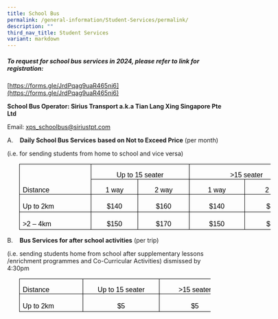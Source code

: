 ```yaml
---
title: School Bus
permalink: /general-information/Student-Services/permalink/
description: ""
third_nav_title: Student Services
variant: markdown
---
```

##### To request for school bus services in 2024, please refer to link for registration: 

[https://forms.gle/JrdPqag9uaR465ni6](https://forms.gle/JrdPqag9uaR465ni6) 

**School Bus Operator: Sirius Transport a.k.a Tian Lang Xing Singapore Pte Ltd**

Email: [xps\_schoolbus@siriustpt.com](mailto:xps_schoolbus@siriustpt.com)

A.&nbsp;&nbsp;&nbsp; **Daily School Bus Services** **based on Not to Exceed Price** (per month)

(i.e. for sending students from home to school and vice versa)&nbsp;&nbsp;

<table style="width:439.4pt;margin-left:21.05pt;border-collapse:collapse;mso-yfti-tbllook:
 1184;mso-padding-alt:0in 5.4pt 0in 5.4pt" width="0" cellpadding="0" cellspacing="0" border="0" class="MsoNormalTable"><tbody><tr style="mso-yfti-irow:0;mso-yfti-firstrow:yes;height:15.0pt"><td style="width:113.4pt;border:
  solid windowtext 1.0pt;border-bottom:solid black 1.0pt;mso-border-alt:solid windowtext .5pt;
  mso-border-bottom-alt:solid black .5pt;padding:0in 5.4pt 0in 5.4pt;
  height:15.0pt" valign="bottom" rowspan="2" nowrap="" width="151"><p style="margin-bottom:0in;margin-bottom:.0001pt;line-height:
  normal" class="MsoNormal"><span style="font-size:12.0pt;font-family:&quot;Arial&quot;,sans-serif;
  mso-fareast-font-family:&quot;Times New Roman&quot;;color:black;mso-themecolor:text1;
  mso-fareast-language:EN-SG" lang="EN-SG">Distance</span></p></td><td style="width:148.8pt;border:
  solid windowtext 1.0pt;border-left:none;mso-border-top-alt:solid windowtext .5pt;
  mso-border-bottom-alt:solid windowtext .5pt;mso-border-right-alt:solid windowtext .5pt;
  padding:0in 5.4pt 0in 5.4pt;height:15.0pt" valign="bottom" colspan="2" nowrap="" width="198"><p style="margin-bottom:0in;margin-bottom:.0001pt;
  text-align:center;line-height:normal" align="center" class="MsoNormal"><span style="font-size:12.0pt;
  font-family:&quot;Arial&quot;,sans-serif;mso-fareast-font-family:&quot;Times New Roman&quot;;
  color:black;mso-themecolor:text1;mso-fareast-language:EN-SG" lang="EN-SG">Up to 15 seater</span></p></td><td style="width:177.2pt;border:
  solid windowtext 1.0pt;border-left:none;mso-border-top-alt:solid windowtext .5pt;
  mso-border-bottom-alt:solid windowtext .5pt;mso-border-right-alt:solid windowtext .5pt;
  padding:0in 5.4pt 0in 5.4pt;height:15.0pt" valign="bottom" colspan="2" nowrap="" width="236"><p style="margin-bottom:0in;margin-bottom:.0001pt;
  text-align:center;line-height:normal" align="center" class="MsoNormal"><span style="font-size:12.0pt;
  font-family:&quot;Arial&quot;,sans-serif;mso-fareast-font-family:&quot;Times New Roman&quot;;
  color:black;mso-themecolor:text1;mso-fareast-language:EN-SG" lang="EN-SG">&gt;15 seater</span></p></td></tr><tr style="mso-yfti-irow:1;height:15.0pt"><td style="width:70.85pt;border-top:none;
  border-left:none;border-bottom:solid windowtext 1.0pt;border-right:solid windowtext 1.0pt;
  mso-border-bottom-alt:solid windowtext .5pt;mso-border-right-alt:solid windowtext .5pt;
  padding:0in 5.4pt 0in 5.4pt;height:15.0pt" valign="bottom" nowrap="" width="94"><p style="margin-bottom:0in;margin-bottom:.0001pt;
  text-align:center;line-height:normal" align="center" class="MsoNormal"><span style="font-size:12.0pt;
  font-family:&quot;Arial&quot;,sans-serif;mso-fareast-font-family:&quot;Times New Roman&quot;;
  color:black;mso-themecolor:text1;mso-fareast-language:EN-SG" lang="EN-SG">1 way</span></p></td><td style="width:77.95pt;border-top:none;
  border-left:none;border-bottom:solid windowtext 1.0pt;border-right:solid windowtext 1.0pt;
  mso-border-bottom-alt:solid windowtext .5pt;mso-border-right-alt:solid windowtext .5pt;
  padding:0in 5.4pt 0in 5.4pt;height:15.0pt" valign="bottom" nowrap="" width="104"><p style="margin-bottom:0in;margin-bottom:.0001pt;
  text-align:center;line-height:normal" align="center" class="MsoNormal"><span style="font-size:12.0pt;
  font-family:&quot;Arial&quot;,sans-serif;mso-fareast-font-family:&quot;Times New Roman&quot;;
  color:black;mso-themecolor:text1;mso-fareast-language:EN-SG" lang="EN-SG">2 way</span></p></td><td style="width:85.05pt;border-top:none;
  border-left:none;border-bottom:solid windowtext 1.0pt;border-right:solid windowtext 1.0pt;
  mso-border-bottom-alt:solid windowtext .5pt;mso-border-right-alt:solid windowtext .5pt;
  padding:0in 5.4pt 0in 5.4pt;height:15.0pt" valign="bottom" nowrap="" width="113"><p style="margin-bottom:0in;margin-bottom:.0001pt;
  text-align:center;line-height:normal" align="center" class="MsoNormal"><span style="font-size:12.0pt;
  font-family:&quot;Arial&quot;,sans-serif;mso-fareast-font-family:&quot;Times New Roman&quot;;
  color:black;mso-themecolor:text1;mso-fareast-language:EN-SG" lang="EN-SG">1 way</span></p></td><td style="width:92.15pt;border-top:none;
  border-left:none;border-bottom:solid windowtext 1.0pt;border-right:solid windowtext 1.0pt;
  mso-border-bottom-alt:solid windowtext .5pt;mso-border-right-alt:solid windowtext .5pt;
  padding:0in 5.4pt 0in 5.4pt;height:15.0pt" valign="bottom" nowrap="" width="123"><p style="margin-bottom:0in;margin-bottom:.0001pt;
  text-align:center;line-height:normal" align="center" class="MsoNormal"><span style="font-size:12.0pt;
  font-family:&quot;Arial&quot;,sans-serif;mso-fareast-font-family:&quot;Times New Roman&quot;;
  color:black;mso-themecolor:text1;mso-fareast-language:EN-SG" lang="EN-SG">2 way</span></p></td></tr><tr style="mso-yfti-irow:2;height:15.0pt"><td style="width:113.4pt;border:solid windowtext 1.0pt;
  border-top:none;mso-border-left-alt:solid windowtext .5pt;mso-border-bottom-alt:
  solid windowtext .5pt;mso-border-right-alt:solid windowtext .5pt;padding:
  0in 5.4pt 0in 5.4pt;height:15.0pt" valign="bottom" nowrap="" width="151"><p style="margin-bottom:0in;margin-bottom:.0001pt;line-height:
  150%" class="MsoNormal"><span style="font-size:12.0pt;line-height:150%;font-family:
  &quot;Arial&quot;,sans-serif;mso-fareast-font-family:&quot;Times New Roman&quot;;color:black;
  mso-themecolor:text1;mso-fareast-language:EN-SG" lang="EN-SG">Up to 2km</span></p></td><td style="width:70.85pt;border-top:none;border-left:none;
  border-bottom:solid windowtext 1.0pt;border-right:solid windowtext 1.0pt;
  mso-border-bottom-alt:solid windowtext .5pt;mso-border-right-alt:solid windowtext .5pt;
  padding:0in 5.4pt 0in 5.4pt;height:15.0pt" nowrap="" width="94"><p style="margin-bottom:0in;margin-bottom:.0001pt;
  text-align:center;line-height:150%" align="center" class="MsoNormal"><span style="font-size:12.0pt;
  line-height:150%;font-family:&quot;Arial&quot;,sans-serif;mso-fareast-font-family:&quot;Times New Roman&quot;;
  color:black;mso-themecolor:text1;mso-fareast-language:EN-SG" lang="EN-SG">$140</span></p></td><td style="width:77.95pt;border-top:none;border-left:none;
  border-bottom:solid windowtext 1.0pt;border-right:solid windowtext 1.0pt;
  mso-border-bottom-alt:solid windowtext .5pt;mso-border-right-alt:solid windowtext .5pt;
  padding:0in 5.4pt 0in 5.4pt;height:15.0pt" nowrap="" width="104"><p style="margin-bottom:0in;margin-bottom:.0001pt;
  text-align:center;line-height:150%" align="center" class="MsoNormal"><span style="font-size:12.0pt;
  line-height:150%;font-family:&quot;Arial&quot;,sans-serif;mso-fareast-font-family:&quot;Times New Roman&quot;;
  color:black;mso-themecolor:text1;mso-fareast-language:EN-SG" lang="EN-SG">$160</span></p></td><td style="width:85.05pt;border-top:none;border-left:none;
  border-bottom:solid windowtext 1.0pt;border-right:solid windowtext 1.0pt;
  mso-border-bottom-alt:solid windowtext .5pt;mso-border-right-alt:solid windowtext .5pt;
  padding:0in 5.4pt 0in 5.4pt;height:15.0pt" nowrap="" width="113"><p style="margin-bottom:0in;margin-bottom:.0001pt;
  text-align:center;line-height:150%" align="center" class="MsoNormal"><span style="font-size:12.0pt;
  line-height:150%;font-family:&quot;Arial&quot;,sans-serif;mso-fareast-font-family:&quot;Times New Roman&quot;;
  color:black;mso-themecolor:text1;mso-fareast-language:EN-SG" lang="EN-SG">$140</span></p></td><td style="width:92.15pt;border-top:none;border-left:none;
  border-bottom:solid windowtext 1.0pt;border-right:solid windowtext 1.0pt;
  mso-border-bottom-alt:solid windowtext .5pt;mso-border-right-alt:solid windowtext .5pt;
  padding:0in 5.4pt 0in 5.4pt;height:15.0pt" nowrap="" width="123"><p style="margin-bottom:0in;margin-bottom:.0001pt;
  text-align:center;line-height:150%" align="center" class="MsoNormal"><span style="font-size:12.0pt;
  line-height:150%;font-family:&quot;Arial&quot;,sans-serif;mso-fareast-font-family:&quot;Times New Roman&quot;;
  color:black;mso-themecolor:text1;mso-fareast-language:EN-SG" lang="EN-SG">$160</span></p></td></tr><tr style="mso-yfti-irow:3;mso-yfti-lastrow:yes;height:15.0pt"><td style="width:113.4pt;border:solid windowtext 1.0pt;
  border-top:none;mso-border-top-alt:solid windowtext .5pt;mso-border-alt:solid windowtext .5pt;
  padding:0in 5.4pt 0in 5.4pt;height:15.0pt" valign="bottom" nowrap="" width="151"><p style="margin-bottom:0in;margin-bottom:.0001pt;line-height:
  150%" class="MsoNormal"><span style="font-size:12.0pt;line-height:150%;font-family:
  &quot;Arial&quot;,sans-serif;mso-fareast-font-family:&quot;Times New Roman&quot;;color:black;
  mso-themecolor:text1;mso-fareast-language:EN-SG" lang="EN-SG">&gt;2 – 4km</span></p></td><td style="width:70.85pt;border-top:none;border-left:none;
  border-bottom:solid windowtext 1.0pt;border-right:solid windowtext 1.0pt;
  mso-border-top-alt:solid windowtext .5pt;mso-border-top-alt:solid windowtext .5pt;
  mso-border-bottom-alt:solid windowtext .5pt;mso-border-right-alt:solid windowtext .5pt;
  padding:0in 5.4pt 0in 5.4pt;height:15.0pt" nowrap="" width="94"><p style="margin-bottom:0in;margin-bottom:.0001pt;
  text-align:center;line-height:150%" align="center" class="MsoNormal"><span style="font-size:12.0pt;
  line-height:150%;font-family:&quot;Arial&quot;,sans-serif;mso-fareast-font-family:&quot;Times New Roman&quot;;
  color:black;mso-themecolor:text1;mso-fareast-language:EN-SG" lang="EN-SG">$150</span></p></td><td style="width:77.95pt;border-top:none;border-left:none;
  border-bottom:solid windowtext 1.0pt;border-right:solid windowtext 1.0pt;
  mso-border-top-alt:solid windowtext .5pt;mso-border-top-alt:solid windowtext .5pt;
  mso-border-bottom-alt:solid windowtext .5pt;mso-border-right-alt:solid windowtext .5pt;
  padding:0in 5.4pt 0in 5.4pt;height:15.0pt" nowrap="" width="104"><p style="margin-bottom:0in;margin-bottom:.0001pt;
  text-align:center;line-height:150%" align="center" class="MsoNormal"><span style="font-size:12.0pt;
  line-height:150%;font-family:&quot;Arial&quot;,sans-serif;mso-fareast-font-family:&quot;Times New Roman&quot;;
  color:black;mso-themecolor:text1;mso-fareast-language:EN-SG" lang="EN-SG">$170</span></p></td><td style="width:85.05pt;border-top:none;border-left:none;
  border-bottom:solid windowtext 1.0pt;border-right:solid windowtext 1.0pt;
  mso-border-top-alt:solid windowtext .5pt;mso-border-top-alt:solid windowtext .5pt;
  mso-border-bottom-alt:solid windowtext .5pt;mso-border-right-alt:solid windowtext .5pt;
  padding:0in 5.4pt 0in 5.4pt;height:15.0pt" nowrap="" width="113"><p style="margin-bottom:0in;margin-bottom:.0001pt;
  text-align:center;line-height:150%" align="center" class="MsoNormal"><span style="font-size:12.0pt;
  line-height:150%;font-family:&quot;Arial&quot;,sans-serif;mso-fareast-font-family:&quot;Times New Roman&quot;;
  color:black;mso-themecolor:text1;mso-fareast-language:EN-SG" lang="EN-SG">$150</span></p></td><td style="width:92.15pt;border-top:none;border-left:none;
  border-bottom:solid windowtext 1.0pt;border-right:solid windowtext 1.0pt;
  mso-border-top-alt:solid windowtext .5pt;mso-border-top-alt:solid windowtext .5pt;
  mso-border-bottom-alt:solid windowtext .5pt;mso-border-right-alt:solid windowtext .5pt;
  padding:0in 5.4pt 0in 5.4pt;height:15.0pt" nowrap="" width="123"><p style="margin-bottom:0in;margin-bottom:.0001pt;
  text-align:center;line-height:150%" align="center" class="MsoNormal"><span style="font-size:12.0pt;
  line-height:150%;font-family:&quot;Arial&quot;,sans-serif;mso-fareast-font-family:&quot;Times New Roman&quot;;
  color:black;mso-themecolor:text1;mso-fareast-language:EN-SG" lang="EN-SG">$170</span></p></td></tr></tbody></table>

B.&nbsp;&nbsp;&nbsp; **Bus Services for after school activities** (per trip)

(i.e. sending students home from school after supplementary lessons /enrichment programmes and Co-Curricular Activities) dismissed by 4:30pm

<table style="width:334.2pt;margin-left:21.05pt;border-collapse:collapse;mso-yfti-tbllook:
 1184;mso-padding-alt:0in 5.4pt 0in 5.4pt" width="0" cellpadding="0" cellspacing="0" border="0" class="MsoNormalTable"><tbody><tr style="mso-yfti-irow:0;mso-yfti-firstrow:yes;height:15.0pt"><td style="width:99.2pt;border:solid windowtext 1.0pt;mso-border-alt:
  solid windowtext .5pt;padding:0in 5.4pt 0in 5.4pt;height:15.0pt" width="132"><p style="margin-bottom:0in;margin-bottom:.0001pt;line-height:
  normal" class="MsoNormal"><span style="font-size:12.0pt;font-family:&quot;Arial&quot;,sans-serif;
  mso-fareast-font-family:&quot;Times New Roman&quot;;color:black;mso-themecolor:text1;
  mso-fareast-language:EN-SG" lang="EN-SG">Distance</span></p></td><td style="width:122.5pt;border:solid windowtext 1.0pt;
  border-left:none;mso-border-top-alt:solid windowtext .5pt;mso-border-bottom-alt:
  solid windowtext .5pt;mso-border-right-alt:solid windowtext .5pt;padding:
  0in 5.4pt 0in 5.4pt;height:15.0pt" valign="bottom" nowrap="" width="163"><p style="margin-bottom:0in;margin-bottom:.0001pt;
  text-align:center;line-height:normal" align="center" class="MsoNormal"><span style="font-size:12.0pt;
  font-family:&quot;Arial&quot;,sans-serif;mso-fareast-font-family:&quot;Times New Roman&quot;;
  color:black;mso-themecolor:text1;mso-fareast-language:EN-SG" lang="EN-SG">Up to 15 seater</span></p></td><td style="width:112.5pt;border:solid windowtext 1.0pt;
  border-left:none;mso-border-top-alt:solid windowtext .5pt;mso-border-bottom-alt:
  solid windowtext .5pt;mso-border-right-alt:solid windowtext .5pt;padding:
  0in 5.4pt 0in 5.4pt;height:15.0pt" valign="bottom" nowrap="" width="150"><p style="margin-bottom:0in;margin-bottom:.0001pt;
  text-align:center;line-height:normal" align="center" class="MsoNormal"><span style="font-size:12.0pt;
  font-family:&quot;Arial&quot;,sans-serif;mso-fareast-font-family:&quot;Times New Roman&quot;;
  color:black;mso-themecolor:text1;mso-fareast-language:EN-SG" lang="EN-SG">&gt;15 seater</span></p></td></tr><tr style="mso-yfti-irow:1;mso-yfti-lastrow:yes;height:15.0pt"><td style="width:99.2pt;border:solid windowtext 1.0pt;
  border-top:none;mso-border-top-alt:solid windowtext .5pt;mso-border-alt:solid windowtext .5pt;
  padding:0in 5.4pt 0in 5.4pt;height:15.0pt" valign="bottom" nowrap="" width="132"><p style="margin-bottom:0in;margin-bottom:.0001pt;line-height:
  150%" class="MsoNormal"><span style="font-size:12.0pt;line-height:150%;font-family:
  &quot;Arial&quot;,sans-serif;mso-fareast-font-family:&quot;Times New Roman&quot;;color:black;
  mso-themecolor:text1;mso-fareast-language:EN-SG" lang="EN-SG">Up to 2km</span></p></td><td style="width:122.5pt;border-top:none;border-left:none;
  border-bottom:solid windowtext 1.0pt;border-right:solid windowtext 1.0pt;
  mso-border-top-alt:solid windowtext .5pt;mso-border-top-alt:solid windowtext .5pt;
  mso-border-bottom-alt:solid windowtext .5pt;mso-border-right-alt:solid windowtext .5pt;
  padding:0in 5.4pt 0in 5.4pt;height:15.0pt" nowrap="" width="163"><p style="margin-bottom:0in;margin-bottom:.0001pt;
  text-align:center;line-height:150%" align="center" class="MsoNormal"><span style="font-size:12.0pt;
  line-height:150%;font-family:&quot;Arial&quot;,sans-serif;mso-fareast-font-family:&quot;Times New Roman&quot;;
  color:black;mso-themecolor:text1;mso-fareast-language:EN-SG" lang="EN-SG">$5</span></p></td><td style="width:112.5pt;border-top:none;border-left:none;
  border-bottom:solid windowtext 1.0pt;border-right:solid windowtext 1.0pt;
  mso-border-top-alt:solid windowtext .5pt;mso-border-top-alt:solid windowtext .5pt;
  mso-border-bottom-alt:solid windowtext .5pt;mso-border-right-alt:solid windowtext .5pt;
  padding:0in 5.4pt 0in 5.4pt;height:15.0pt" nowrap="" width="150"><p style="margin-bottom:0in;margin-bottom:.0001pt;
  text-align:center;line-height:150%" align="center" class="MsoNormal"><span style="font-size:12.0pt;
  line-height:150%;font-family:&quot;Arial&quot;,sans-serif;mso-fareast-font-family:&quot;Times New Roman&quot;;
  color:black;mso-themecolor:text1;mso-fareast-language:EN-SG" lang="EN-SG">$5</span></p></td></tr></tbody></table>